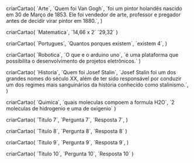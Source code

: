 criarCartao(
     ´Arte´,
     ´Quem foi Van Gogh´,
     ´foi um pintor holandês nascido em 30 de Março de 1853. Ele foi vendedor de arte, professor e pregador antes de decidir virar pintor em 1880.´,
  )

criarCartao(
    ´Matematica´,
    ´14,66 x 2´
    ´29,32´
)

 criarCartao(
     ´Portugues´,
     ´Quantos porques existem´,
     ´existem 4´,
  )

criarCartao(
    ´Robotica´,
    ´O que e o arduino uno´,
    ´é uma plataforma que possibilita o desenvolvimento de projetos eletrônicos.´
)


 criarCartao(
     ´Historia´,
     ´Quem foi Josef Stalin´,
     ´Josef Stalin foi um dos grandes nomes do século XX, além de ter sido responsável por conduzir um dos regimes mais sanguinários da história conhecido como stalinismo.´,
  )

criarCartao(
    ´Quimica´,
    ´quais moleculas compoem a formula H2O´,
    ´2 moleculas de hidrogenio e uma de oxigenio´
)


 criarCartao(
     ´Titulo 7´,
     ´Pergunta 7´,
     ´Resposta 7´,
  )

criarCartao(
    ´Titulo 8´,
    ´Pergunta 8´,
    ´Resposta 8´
)

 criarCartao(
     ´Titulo 9´,
     ´Pergunta 9´,
     ´Resposta 9´,
  )

criarCartao(
    ´Titulo 10´,
    ´Pergunta 10´,
    ´Resposta 10´
)
